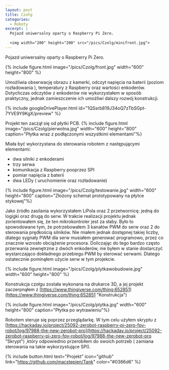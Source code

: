 ```yaml
---
layout: post
title: Czołg
categories:
  - Roboty
excerpt: |
  Pojazd uniwersalny oparty o Raspberry Pi Zero.
   
  <img width="200" height="200" src="/pics/Czolg/minifront.jpg">
---
```


Pojazd uniwersalny oparty o Raspberry Pi Zero.

{% include figure.html image="/pics/Czolg/front.jpg" width="600" height="800" %}

Umożliwia obserwację obrazu z kamerki, odczyt napięcia na baterii (poziom rozładowania ), temperatury z Raspberry oraz wartości enkoderów. Dotychczas odczytów z enkoderów nie wykorzystałem w sposób praktyczny, jednak zamieszczenie ich umożliwi dalszy rozwój konstrukcji.

{% include googleDrivePlayer.html id="1QSsrb819J34oQ7zTbSGpt-7YVE9Y9KgX/preview" %}

Projekt ten zaczął się od płytki PCB.
{% include figure.html image="/pics/Czolg/pierwotna.jpg" width="600" height="800" caption="Płytka wraz z podłączonymi wszystkimi elementami"%}

Miała być wykorzystana do sterowania robotem z następującymi elementami:

- dwa silniki z enkoderami
- trzy serwa
- komunikacja z Raspberry pooprzez SPI
- pomiar napięcia z baterii
- dwa LEDy ( uruchomienie oraz rozładowanie)

{% include figure.html image="/pics/Czolg/testowanie.jpg" width="600" height="800" caption="Złożony schemat prototypowany na płytce stykowej"%}

Jako źródło zasilania wykorzystałem LiPola oraz 2 przetwornicę: jedną do logigki oraz drugą do serw. W trakcie realizacji projektu jednak zorientowałem się, że ten mikrokontroler jest za słaby. Było to spowodowane tym, że potrzebowałem 3 kanałów PWM do serw oraz 2 do sterowania prędkością silników. Nie miałem jednak dostępnej takiej liczby, dlatego sygnały PWM dla serw musiałem generować programowo, przez co znacznie wzrosło obciążenie procesora. Doliczając do tego bardzo często przerwania zewnętrzne z dwóch enkoderów, nie byłem w stanie dostarczyć wystarczająco dokładnego przebiegu PWM by sterować serwami. Dlatego ostatecznie pominąłem użycie serw w tym projekcie.

{% include figure.html image="/pics/Czolg/plytkawobudowie.jpg" width="600" height="800" %}

Konstrukcja czołgu została wykonana na drukarce 3D, a jej projekt zaczerpnąłem z
[https://www.thingiverse.com/thing:652851](https://www.thingiverse.com/thing:652851 "Konstrukcja")

{% include figure.html image="/pics/Czolg/plytka.jpg" width="600" height="800" caption="Płytka po wytrawieniu"%}

Robotem steruje się poprzez przeglądarkę. W tym celu użyłem skryptu z [https://hackaday.io/project/25092-zerobot-raspberry-pi-zero-fpv-robot/log/97988-the-new-zerobot-pro](https://hackaday.io/project/25092-zerobot-raspberry-pi-zero-fpv-robot/log/97988-the-new-zerobot-pro "Skrypt")
,który odpowiednio przerobiłem do swoich potrzeb ( zamiana sterowania na takie wykorzystujące SPI).

{% include button.html text="Projekt" icon="github" link="https://github.com/macstepien/Tank" color="#0366d6" %}
